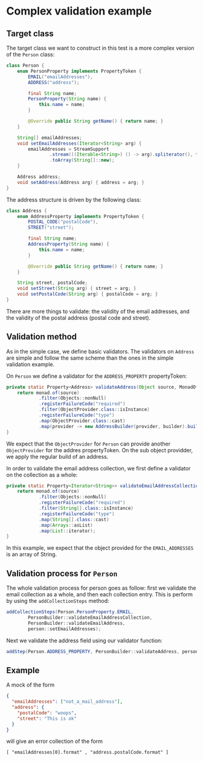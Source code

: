 # Complex validation example

## Target class

The target class we want to construct in this test is a more complex
version of the `Person` class:
```java
class Person {
    enum PersonProperty implements PropertyToken {
        EMAIL("emailAddresses"),
        ADDRESS("address");

        final String name;
        PersonProperty(String name) {
            this.name = name;
        }

        @Override public String getName() { return name; }
    }

    String[] emailAddresses;
    void setEmailAddresses(Iterator<String> arg) {
        emailAddresses = StreamSupport
                .stream(((Iterable<String>) () -> arg).spliterator(), false)
                .toArray(String[]::new);
    }

    Address address;
    void setAddress(Address arg) { address = arg; }
}
```
The address structure is driven by the following class:
```java
class Address {
    enum AddressProperty implements PropertyToken {
        POSTAL_CODE("postalCode"),
        STREET("street");

        final String name;
        AddressProperty(String name) {
            this.name = name;
        }

        @Override public String getName() { return name; }
    }

    String street, postalCode;
    void setStreet(String arg) { street = arg; }
    void setPostalCode(String arg) { postalCode = arg; }
}
```
There are more things to validate: the validity of the email addresses,
and the validity of the postal address (postal code and street).

## Validation method

As in the simple case, we define basic validators. The validators on
`Address` are simple and follow the same scheme than the ones in the
simple validation example.

On `Person` we define a validator for the `ADDRESS_PROPERTY` propertyToken:
```java
private static Property<Address> validateAddress(Object source, MonadOfProperty monad) {
    return monad.of(source)
            .filter(Objects::nonNull)
            .registerFailureCode("required")
            .filter(ObjectProvider.class::isInstance)
            .registerFailureCode("type")
            .map(ObjectProvider.class::cast)
            .map(provider -> new AddressBuilder(provider, builder).build());
}
```
We expect that the `ObjectProvider` for `Person` can provide another
`ObjectProvider` for the addres propertyToken. On the sub object providder,
we apply the regular build of an address.

In order to validate the email address collection, we first define a
validator on the collection as a whole:
```java
private static Property<Iterator<String>> validateEmailAddressCollection(Object source, MonadOfProperties monad) {
    return monad.of(source)
            .filter(Objects::nonNull)
            .registerFailureCode("required")
            .filter(String[].class::isInstance)
            .registerFailureCode("type")
            .map(String[].class::cast)
            .map(Arrays::asList)
            .map(List::iterator);
}
```
In this example, we expect that the object provided for the `EMAIL_ADDRESSES`
is an array of String.

## Validation process for `Person`

The whole validation process for person goes as follow:
first we validate the email collection as a whole, and then each collection entry.
This is perform by using the `addCollectionSteps` method:
```java
addCollectionSteps(Person.PersonProperty.EMAIL,
        PersonBuilder::validateEmailAddressCollection,
        PersonBuilder::validateEmailAddress,
        person::setEmailAddresses);
```
Next we validate the address field using our validator function:
```java
addStep(Person.ADDRESS_PROPERTY, PersonBuilder::validateAddress, person::setAddress);
```

## Example

A mock of the form
```json
{
  "emailAddresses": ["not_a_mail_address"],
  "address": {
    "postalCode": "woops",
    "street": "This is ok"
  }
}
```
will give an error collection of the form
```
[ "emailAddresses[0].format" , "address.postalCode.format" ]
```